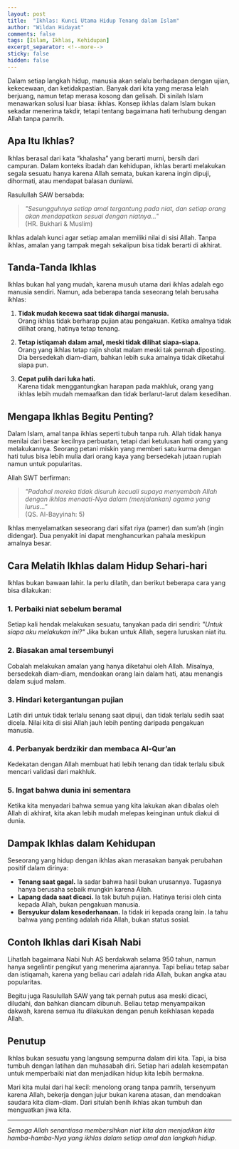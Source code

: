 ```yaml
---
layout: post
title:  "Ikhlas: Kunci Utama Hidup Tenang dalam Islam"
author: "Wildan Hidayat"
comments: false
tags: [Islam, Ikhlas, Kehidupan]
excerpt_separator: <!--more-->
sticky: false
hidden: false
---
```


Dalam setiap langkah hidup, manusia akan selalu berhadapan dengan ujian, kekecewaan, dan ketidakpastian. Banyak dari kita yang merasa lelah berjuang, namun tetap merasa kosong dan gelisah. Di sinilah Islam menawarkan solusi luar biasa: ikhlas. Konsep ikhlas dalam Islam bukan sekadar menerima takdir, tetapi tentang bagaimana hati terhubung dengan Allah tanpa pamrih.<!--more-->

## Apa Itu Ikhlas?

Ikhlas berasal dari kata “khalasha” yang berarti murni, bersih dari campuran. Dalam konteks ibadah dan kehidupan, ikhlas berarti melakukan segala sesuatu hanya karena Allah semata, bukan karena ingin dipuji, dihormati, atau mendapat balasan duniawi.

Rasulullah SAW bersabda:

> *"Sesungguhnya setiap amal tergantung pada niat, dan setiap orang akan mendapatkan sesuai dengan niatnya..."*  
> (HR. Bukhari & Muslim)

Ikhlas adalah kunci agar setiap amalan memiliki nilai di sisi Allah. Tanpa ikhlas, amalan yang tampak megah sekalipun bisa tidak berarti di akhirat.

## Tanda-Tanda Ikhlas

Ikhlas bukan hal yang mudah, karena musuh utama dari ikhlas adalah ego manusia sendiri. Namun, ada beberapa tanda seseorang telah berusaha ikhlas:

1. **Tidak mudah kecewa saat tidak dihargai manusia.**  
   Orang ikhlas tidak berharap pujian atau pengakuan. Ketika amalnya tidak dilihat orang, hatinya tetap tenang.

2. **Tetap istiqamah dalam amal, meski tidak dilihat siapa-siapa.**  
   Orang yang ikhlas tetap rajin sholat malam meski tak pernah diposting. Dia bersedekah diam-diam, bahkan lebih suka amalnya tidak diketahui siapa pun.

3. **Cepat pulih dari luka hati.**  
   Karena tidak menggantungkan harapan pada makhluk, orang yang ikhlas lebih mudah memaafkan dan tidak berlarut-larut dalam kesedihan.

## Mengapa Ikhlas Begitu Penting?

Dalam Islam, amal tanpa ikhlas seperti tubuh tanpa ruh. Allah tidak hanya menilai dari besar kecilnya perbuatan, tetapi dari ketulusan hati orang yang melakukannya. Seorang petani miskin yang memberi satu kurma dengan hati tulus bisa lebih mulia dari orang kaya yang bersedekah jutaan rupiah namun untuk popularitas.

Allah SWT berfirman:

> *"Padahal mereka tidak disuruh kecuali supaya menyembah Allah dengan ikhlas menaati-Nya dalam (menjalankan) agama yang lurus..."*  
> (QS. Al-Bayyinah: 5)

Ikhlas menyelamatkan seseorang dari sifat riya (pamer) dan sum’ah (ingin didengar). Dua penyakit ini dapat menghancurkan pahala meskipun amalnya besar.

## Cara Melatih Ikhlas dalam Hidup Sehari-hari

Ikhlas bukan bawaan lahir. Ia perlu dilatih, dan berikut beberapa cara yang bisa dilakukan:

### 1. Perbaiki niat sebelum beramal

Setiap kali hendak melakukan sesuatu, tanyakan pada diri sendiri: *"Untuk siapa aku melakukan ini?"* Jika bukan untuk Allah, segera luruskan niat itu.

### 2. Biasakan amal tersembunyi

Cobalah melakukan amalan yang hanya diketahui oleh Allah. Misalnya, bersedekah diam-diam, mendoakan orang lain dalam hati, atau menangis dalam sujud malam.

### 3. Hindari ketergantungan pujian

Latih diri untuk tidak terlalu senang saat dipuji, dan tidak terlalu sedih saat dicela. Nilai kita di sisi Allah jauh lebih penting daripada pengakuan manusia.

### 4. Perbanyak berdzikir dan membaca Al-Qur’an

Kedekatan dengan Allah membuat hati lebih tenang dan tidak terlalu sibuk mencari validasi dari makhluk.

### 5. Ingat bahwa dunia ini sementara

Ketika kita menyadari bahwa semua yang kita lakukan akan dibalas oleh Allah di akhirat, kita akan lebih mudah melepas keinginan untuk diakui di dunia.

## Dampak Ikhlas dalam Kehidupan

Seseorang yang hidup dengan ikhlas akan merasakan banyak perubahan positif dalam dirinya:

- **Tenang saat gagal.** Ia sadar bahwa hasil bukan urusannya. Tugasnya hanya berusaha sebaik mungkin karena Allah.
- **Lapang dada saat dicaci.** Ia tak butuh pujian. Hatinya terisi oleh cinta kepada Allah, bukan pengakuan manusia.
- **Bersyukur dalam kesederhanaan.** Ia tidak iri kepada orang lain. Ia tahu bahwa yang penting adalah rida Allah, bukan status sosial.

## Contoh Ikhlas dari Kisah Nabi

Lihatlah bagaimana Nabi Nuh AS berdakwah selama 950 tahun, namun hanya segelintir pengikut yang menerima ajarannya. Tapi beliau tetap sabar dan istiqamah, karena yang beliau cari adalah rida Allah, bukan angka atau popularitas.

Begitu juga Rasulullah SAW yang tak pernah putus asa meski dicaci, diludahi, dan bahkan diancam dibunuh. Beliau tetap menyampaikan dakwah, karena semua itu dilakukan dengan penuh keikhlasan kepada Allah.

## Penutup

Ikhlas bukan sesuatu yang langsung sempurna dalam diri kita. Tapi, ia bisa tumbuh dengan latihan dan muhasabah diri. Setiap hari adalah kesempatan untuk memperbaiki niat dan menjadikan hidup kita lebih bermakna.

Mari kita mulai dari hal kecil: menolong orang tanpa pamrih, tersenyum karena Allah, bekerja dengan jujur bukan karena atasan, dan mendoakan saudara kita diam-diam. Dari situlah benih ikhlas akan tumbuh dan menguatkan jiwa kita.

---

*Semoga Allah senantiasa membersihkan niat kita dan menjadikan kita hamba-hamba-Nya yang ikhlas dalam setiap amal dan langkah hidup.*
